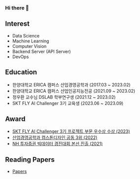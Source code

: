 ### Hi there 👋

## Interest
- Data Science
- Machine Learning
- Computer Vision
- Backend Server (API Server)
- DevOps

## Education
- 한양대학교 ERICA 캠퍼스 산업경영공학과 (2017.03 ~ 2023.02)
- 한양대학교 ERICA 캠퍼스 산업인공지능전공 (2021.09 ~ 2023.02)
- 정우환 교수님 DSLAB 학부연구생 (2021.12 ~ 2023.02)
- SKT FLY AI Challenger 3기 교육생 (2023.06 ~ 2023.09)

## Award
- [SKT FLY AI Challenger 3기 프로젝트 부문 우수상 수상 (2023)](https://github.com/Mintflavor/SKT_FLY_AI_Serena_Backend)
- [산업경영공학과 캡스톤디자인 공동 3위 (2022)](https://github.com/Mintflavor/2022-1-Capstone-Design)
- [NH 투자증권 빅데이터 경진대회 본선 진출 (2021)](https://github.com/Mintflavor/2021-2nd-NH-Investment-Securities-Big-Data-Competition)

## Reading Papers
- [Papers](https://plastic-crop-272.notion.site/Papers-87c4c817f36f40cf8195337a9cfb0241)
